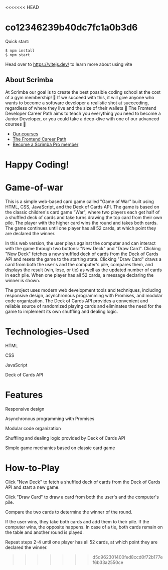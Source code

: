 <<<<<<< HEAD
# co12346239b40dc7fc1a0b3d6

Quick start:

```
$ npm install
$ npm start
````

Head over to https://vitejs.dev/ to learn more about using vite
## About Scrimba

At Scrimba our goal is to create the best possible coding school at the cost of a gym membership! 💜
If we succeed with this, it will give anyone who wants to become a software developer a realistic shot at succeeding, regardless of where they live and the size of their wallets 🎉
The Frontend Developer Career Path aims to teach you everything you need to become a Junior Developer, or you could take a deep-dive with one of our advanced courses 🚀

- [Our courses](https://scrimba.com/allcourses)
- [The Frontend Career Path](https://scrimba.com/learn/frontend)
- [Become a Scrimba Pro member](https://scrimba.com/pricing)

Happy Coding!
=======
# Game-of-war
This is a simple web-based card game called "Game of War" built using HTML, CSS, JavaScript, and the Deck of Cards API. The game is based on the classic children's card game "War", where two players each get half of a shuffled deck of cards and take turns drawing the top card from their own pile. The player with the higher card wins the round and takes both cards. The game continues until one player has all 52 cards, at which point they are declared the winner.

In this web version, the user plays against the computer and can interact with the game through two buttons: "New Deck" and "Draw Card". Clicking "New Deck" fetches a new shuffled deck of cards from the Deck of Cards API and resets the game to the starting state. Clicking "Draw Card" draws a card from both the user's and the computer's pile, compares them, and displays the result (win, lose, or tie) as well as the updated number of cards in each pile. When one player has all 52 cards, a message declaring the winner is shown.

The project uses modern web development tools and techniques, including responsive design, asynchronous programming with Promises, and modular code organization. The Deck of Cards API provides a convenient and reliable source of randomized playing cards and eliminates the need for the game to implement its own shuffling and dealing logic.

# Technologies-Used

HTML

CSS

JavaScript

Deck of Cards API

# Features

Responsive design

Asynchronous programming with Promises

Modular code organization

Shuffling and dealing logic provided by Deck of Cards API

Simple game mechanics based on classic card game

# How-to-Play

Click "New Deck" to fetch a shuffled deck of cards from the Deck of Cards API and start a new game.

Click "Draw Card" to draw a card from both the user's and the computer's pile.

Compare the two cards to determine the winner of the round.

If the user wins, they take both cards and add them to their pile. If the computer wins, the opposite happens. In case of a tie, both cards remain on the table and another round is played.

Repeat steps 2-4 until one player has all 52 cards, at which point they are declared the winner.
>>>>>>> d5d962301400fed8ccd0f72b177ef6b33a2550ce
